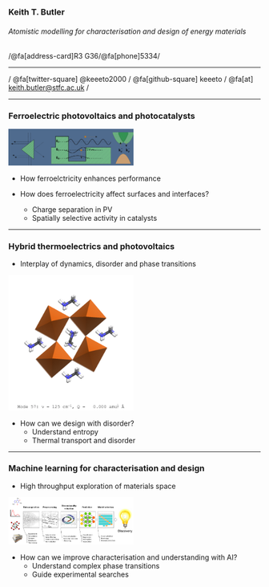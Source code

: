 ### Keith T. Butler
###### Atomistic modelling for characterisation and design of energy materials

/@fa[address-card]R3 G36/@fa[phone]5334/

----

 / @fa[twitter-square] @keeeto2000 /
@fa[github-square] keeeto /
@fa[at] keith.butler@stfc.ac.uk /

---
### Ferroelectric photovoltaics and photocatalysts 

<img src="images/photoferroics-small.png" alt="caTiO3" style="width: 250px;"/>

* How ferroelctricity enhances performance


* How does ferroelectricity affect surfaces and interfaces?
	* Charge separation in PV
	* Spatially selective activity in catalysts

---
### Hybrid thermoelectrics and photovoltaics

* Interplay of dynamics, disorder and phase transitions

<img src="images/vibrations-Mode057.gif" alt="caTiO3" style="width: 250px;"/>

* How can we design with disorder?
	* Understand entropy
	* Thermal transport and disorder

---
### Machine learning for characterisation and design

* High throughput exploration of materials space

<img src="images/AI.png" alt="caTiO3" style="width: 250px;"/>

* How can we improve characterisation and understanding with AI?
	* Understand complex phase transitions
	* Guide experimental searches

	
	